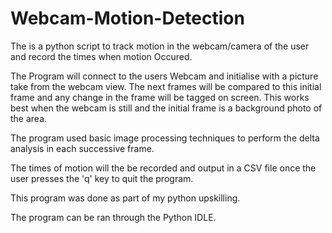 # Webcam-Motion-Detection
The is a python script to track motion in the webcam/camera of the user and record the times when motion Occured. 

The Program will connect to the users Webcam and initialise with a picture take from the webcam view. The next frames will be
compared to this initial frame and any change in the frame will be tagged on screen. This works best when the webcam is still and 
the initial frame is a background photo of the area. 

The program used basic image processing techniques to perform the delta analysis in each successive frame. 

The times of motion will the be recorded and output in a CSV file once the user presses the 'q' key to quit the program.

This program was done as part of my python upskilling.

The program can be ran through the Python IDLE.
